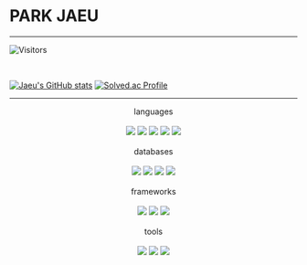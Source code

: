 # PARK JAEU 
***

  ![Visitors](https://visitor-badge.laobi.icu/badge?page_id=some1mine)

  <br>
  
[![Jaeu's GitHub stats](https://github-readme-stats.vercel.app/api?username=some1mine)](https://github.com/anuraghazra/github-readme-stats)
[![Solved.ac Profile](http://mazassumnida.wtf/api/v2/generate_badge?boj=some1mine)](https://solved.ac/some1mine/)

<!--
**some1mine/some1mine** is a ✨ _special_ ✨ repository because its `README.md` (this file) appears on your GitHub profile.

Here are some ideas to get you started:

- 🔭 I’m currently working on ...
- 🌱 I’m currently learning ...
- 👯 I’m looking to collaborate on ...
- 🤔 I’m looking for help with ...
- 💬 Ask me about ...
- 📫 How to reach me: ...
- 😄 Pronouns: ...
- ⚡ Fun fact: ...
-->
***
<div align = center> languages </div>
<br>
<div align = center> 
  <img src="https://img.shields.io/badge/java-007396?style=for-the-badge&logo=java&logoColor=white"> 
  <img src="https://img.shields.io/badge/javascript-F7DF1E?style=for-the-badge&logo=javascript&logoColor=black"> 
  <img src="https://img.shields.io/badge/html5-E34F26?style=for-the-badge&logo=html5&logoColor=white"> 
  <img src="https://img.shields.io/badge/css-1572B6?style=for-the-badge&logo=css3&logoColor=white"> 
  <img src="https://img.shields.io/badge/python-3776AB?style=for-the-badge&logo=python&logoColor=white"> 
  <br>
</div>
<br>

<div align = center> databases </div>
<br>
<div align = center> 
  <img src="https://img.shields.io/badge/oracle-F80000?style=for-the-badge&logo=oracle&logoColor=white"> 
  <img src="https://img.shields.io/badge/mysql-4479A1?style=for-the-badge&logo=mysql&logoColor=white"> 
  <img src="https://img.shields.io/badge/mariaDB-003545?style=for-the-badge&logo=mariaDB&logoColor=white"> 
  <img src="https://img.shields.io/badge/sqlite-003B57?style=for-the-badge&logo=sqlite&logoColor=white">
  <br>
</div>
<br>


<div align = center> frameworks </div>
<br>
<div align = center> 
  <img src="https://img.shields.io/badge/spring-6DB33F?style=for-the-badge&logo=spring&logoColor=white"> 
  <img src="https://img.shields.io/badge/spring%20boot-6DB33F?style=for-the-badge&logo=spring%20boot&logoColor=white"> 
  <img src="https://img.shields.io/badge/spring%20security-6DB33F?style=for-the-badge&logo=spring%20security&logoColor=white"> 
  <br>
</div>
<br>


<div align = center> tools </div>
<br>
<div align = center>  
  <img src="https://img.shields.io/badge/git-F05032?style=for-the-badge&logo=git&logoColor=white"> 
  <img src="https://img.shields.io/badge/Intellij%20IDEA-000000?style=for-the-badge&logo=intellij%20IDEA&logoColor=white"> 
  <img src="https://img.shields.io/badge/visual%20studio%20code-007ACC?style=for-the-badge&logo=visual%20studio%20code&logoColor=white"> 
  
</div>
